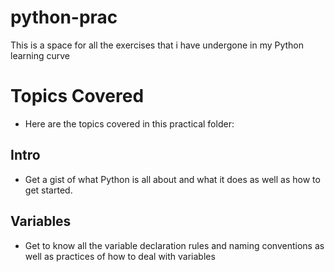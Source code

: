 # python-prac
This is a space for all the exercises that i have undergone in my Python learning curve

# Topics Covered
- Here are the topics covered in this practical folder:
## Intro
- Get a gist of what Python is all about and what it does as well as how to get started.

## Variables
- Get to know all the variable declaration rules and naming conventions as well as practices of how to deal with variables
